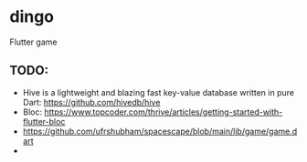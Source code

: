 # dingo
Flutter game


## TODO:
- Hive is a lightweight and blazing fast key-value database written in pure Dart: https://github.com/hivedb/hive
- Bloc: https://www.topcoder.com/thrive/articles/getting-started-with-flutter-bloc
- https://github.com/ufrshubham/spacescape/blob/main/lib/game/game.dart
- 